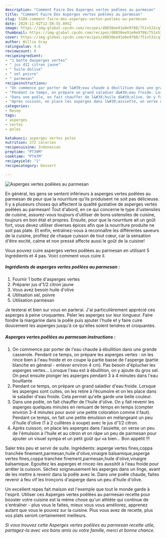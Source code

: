 ```yaml
---
description: "Comment Faire Des Asperges vertes poêlées au parmesan"
title: "Comment Faire Des Asperges vertes poêlées au parmesan"
slug: 5100-comment-faire-des-asperges-vertes-poelees-au-parmesan
date: 2020-11-02T12:50:55.895Z
image: https://img-global.cpcdn.com/recipes/d8030ee91e0e9788/751x532cq70/asperges-vertes-poelees-au-parmesan-photo-principale-de-la-recette.jpg
thumbnail: https://img-global.cpcdn.com/recipes/d8030ee91e0e9788/751x532cq70/asperges-vertes-poelees-au-parmesan-photo-principale-de-la-recette.jpg
cover: https://img-global.cpcdn.com/recipes/d8030ee91e0e9788/751x532cq70/asperges-vertes-poelees-au-parmesan-photo-principale-de-la-recette.jpg
author: Willie Gray
ratingvalue: 4.6
reviewcount: 9
recipeingredient:
- "1 botte dasperges vertes"
- " jus d12 citron jaune"
- " huile dolive"
- " sel poivre"
- " parmesan"
recipeinstructions:
- "On commence par porter de l&#39;eau chaude à ébullition dans une grande casserole. Pendant ce temps, on prépare les asperges vertes : on les rince bien à l&#39;eau froide et on coupe la partie basse de l&#39;asperge (partie blanche en général - enlever environ 4 cm). Pas besoin d&#39;éplucher les asperges vertes... Lorsque l&#39;eau est à ébullition, on y ajoute du gros sel. On peut ensuite plonger les asperges pendant 3 à 4 minutes dans l&#39;eau bouillante"
- "Pendant ce temps, on prépare un grand saladier d&#39;eau froide. Lorsque les asperges sont cuites, on les retire à l’écumoire et on les place dans le saladier d&#39;eau froide. Cela permet qu&#39;elle garde une belle couleur."
- "Dans une poêle, on fait chauffer de l&#39;huile d&#39;olive. On y fait revenir les asperges quelques minutes en remuant de temps en temps (compter environ 3-4 minutes pour avoir une petite coloration comme il faut). Pendant ce temps, on fait une petite émulsion en mélangeant un peu d&#39;huile d&#39;olive (1 à 2 cuillères à soupe) avec le jus d&#39;1/2 citron."
- "Après cuisson, on place les asperges dans l&#39;assiette, on verse un peu de l&#39;émulsion à l&#39;huile et au citron et on râpe un peu de parmesan pour ajouter un visuel sympa et un petit goût qui va bien... Bon appétit !!!"
categories:
- Resep
tags:
- asperges
- vertes
- poles

katakunci: asperges vertes poles 
nutrition: 272 calories
recipecuisine: Indonesian
preptime: "PT39M"
cooktime: "PT47M"
recipeyield: "1"
recipecategory: Dessert

---
```



![Asperges vertes poêlées au parmesan](https://img-global.cpcdn.com/recipes/d8030ee91e0e9788/751x532cq70/asperges-vertes-poelees-au-parmesan-photo-principale-de-la-recette.jpg)

En général, les gens se sentent inférieurs à asperges vertes poêlées au parmesan de peur que la nourriture qu'ils produisent ne soit pas délicieuse. Il y a plusieurs choses qui affectent la qualité gustative de asperges vertes poêlées au parmesan! Tout d'abord, en ce qui concerne le type d'ustensiles de cuisine, assurez-vous toujours d'utiliser de bons ustensiles de cuisine, toujours en bon état et propres. Ensuite, pour que la nourriture ait un goût fort, vous devez utiliser diverses épices afin que la nourriture produite ne soit pas plate. Et enfin, entraînez-vous à reconnaître les différentes saveurs de la cuisine, profitez de chaque cuisson de tout cœur, car la sensation d'être excité, calme et non pressé affecte aussi le goût de la cuisine!

<!--inarticleads1-->

Vous pouvez cuire asperges vertes poêlées au parmesan en utilisant 5 Ingrédients et 4 pas. Voici comment vous cuire il.

##### Ingrédients de asperges vertes poêlées au parmesan :

1. Fournir 1 botte d&#39;asperges vertes
1. Préparer  jus d&#39;1/2 citron jaune
1. Vous avez besoin  huile d&#39;olive
1. Utilisation  sel, poivre
1. Utilisation  parmesan


Je testerai et bien sur vous en parlerai. J&#39;ai particulièrement apprécié ces asperges à peine croquantes. Peler les asperges sur leur longueur. Faire fondre la margarine dans la poêle puis ajouter l&#39;huile et y faire cuire doucement les asperges jusqu&#39;à ce qu&#39;elles soient tendres et croquantes. 

<!--inarticleads2-->

##### Asperges vertes poêlées au parmesan instructions :

1. On commence par porter de l&#39;eau chaude à ébullition dans une grande casserole. Pendant ce temps, on prépare les asperges vertes : on les rince bien à l&#39;eau froide et on coupe la partie basse de l&#39;asperge (partie blanche en général - enlever environ 4 cm). Pas besoin d&#39;éplucher les asperges vertes... Lorsque l&#39;eau est à ébullition, on y ajoute du gros sel. On peut ensuite plonger les asperges pendant 3 à 4 minutes dans l&#39;eau bouillante
1. Pendant ce temps, on prépare un grand saladier d&#39;eau froide. Lorsque les asperges sont cuites, on les retire à l’écumoire et on les place dans le saladier d&#39;eau froide. Cela permet qu&#39;elle garde une belle couleur.
1. Dans une poêle, on fait chauffer de l&#39;huile d&#39;olive. On y fait revenir les asperges quelques minutes en remuant de temps en temps (compter environ 3-4 minutes pour avoir une petite coloration comme il faut). Pendant ce temps, on fait une petite émulsion en mélangeant un peu d&#39;huile d&#39;olive (1 à 2 cuillères à soupe) avec le jus d&#39;1/2 citron.
1. Après cuisson, on place les asperges dans l&#39;assiette, on verse un peu de l&#39;émulsion à l&#39;huile et au citron et on râpe un peu de parmesan pour ajouter un visuel sympa et un petit goût qui va bien... Bon appétit !!!


Saler très peu et servir de suite. Ingrédients: asperge vertes fines,coppa tranchée finement,parmesan,huile d&#39;olive,vinaigre balsamique,asperge vertes fines,coppa tranchée finement,parmesan,huile d&#39;olive,vinaigre balsamique. Egouttez les asperges et rincez-les aussitôt à l&#39;eau froide pour arrêter la cuisson. Séchez soigneusement les asperges dans un linge, avant de les mettre à revenir dans la poêle avec le. Dans une poêle chaude, faites revenir à feu vif les tronçons d&#39;asperge dans un peu d&#39;huile d&#39;olive. 

<!--inarticleads1-->

<p>
Un excellent repas fait maison est l'exemple que tout le monde garde à l'esprit. Utiliser ces Asperges vertes poêlées au parmesan recette pour booster votre cuisine est la même chose qu'un athlète qui continue de s'entraîner - plus vous le faites, mieux vous vous améliorez, apprenez autant que vous le pouvez sur la cuisine. Plus vous avez de recette, plus vos plats seront certainement meilleurs.
</p>

<p>
<i>Si vous trouvez cette Asperges vertes poêlées au parmesan recette utile, partagez-la avec vos bons amis ou votre famille, merci et bonne chance.</i>
</p>
